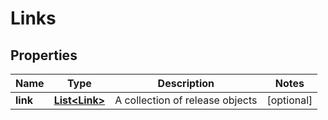 
# Links

## Properties
Name | Type | Description | Notes
------------ | ------------- | ------------- | -------------
**link** | [**List&lt;Link&gt;**](Link.md) | A collection of release objects |  [optional]



